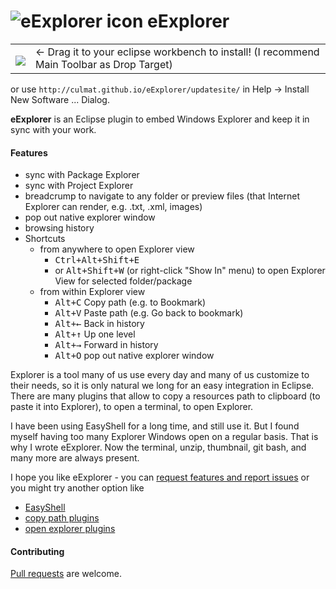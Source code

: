 # ![eExplorer icon](http://marketplace.eclipse.org/sites/default/files/styles/ds_medium/public/eExplorer_Icon.png) eExplorer

<table style="border: none; width:100%">
  <tbody>
    <tr style="border:none;">
      <td style="vertical-align: middle; padding-top: 10px; border: none;">
        <a href="http://marketplace.eclipse.org/marketplace-client-intro?mpc_install=1629575" title="Drag and drop onto a running Eclipse Main Toolbar to install eExplorer">
          <img src="http://marketplace.eclipse.org/misc/installbutton.png">
        </a>
      </td>
      <td style="vertical-align: middle; text-align: left; border: none;">
        ← Drag it to your eclipse workbench to install! (I recommend Main Toolbar as Drop Target)</td>
    </tr>
  </tbody>
</table>

or use `http://culmat.github.io/eExplorer/updatesite/` in Help -> Install New Software ... Dialog.

**eExplorer** is an Eclipse plugin to embed Windows Explorer and keep it in sync with your work.

#### Features

- sync with Package Explorer
- sync with Project Explorer
- breadcrump to navigate to any folder or preview files (that Internet Explorer can render, e.g. .txt, .xml, images)
- pop out native explorer window
- browsing history
- Shortcuts 
    - from anywhere to open Explorer view
        - <kbd>Ctrl+Alt+Shift+E</kbd>
        - or <kbd>Alt+Shift+W</kbd> (or right-click "Show In" menu) to open Explorer View for selected folder/package
    - from within Explorer view
        - <kbd>Alt+C</kbd> Copy path (e.g. to Bookmark)
        - <kbd>Alt+V</kbd> Paste path (e.g. Go back to bookmark)
        - <kbd>Alt+←</kbd> Back in history
        - <kbd>Alt+↑</kbd> Up one level
        - <kbd>Alt+→</kbd> Forward  in history
        - <kbd>Alt+O</kbd> pop out native explorer window

Explorer is a tool many of us use every day and many of us customize to their needs, so it is 
only natural we long for an easy integration in Eclipse. 
There are many plugins that allow to copy a resources path to clipboard (to paste it into Explorer), to open a terminal, to open Explorer.

I have been using EasyShell for a long time, and still use it. But I found myself having too many Explorer Windows open on a regular basis.
That is why I wrote eExplorer. Now the terminal, unzip, thumbnail, git bash, and many more are always present.

I hope you like eExplorer - you can [request features and report issues](https://github.com/culmat/eExplorer/issues) or you might try another option like

- [EasyShell](http://marketplace.eclipse.org/content/easyshell)
- [copy path plugins](http://marketplace.eclipse.org/search/site/copy%2520path)
- [open explorer plugins](http://marketplace.eclipse.org/search/site/open%2520explorer)


#### Contributing

[Pull requests](http://help.github.com/send-pull-requests) are welcome.
